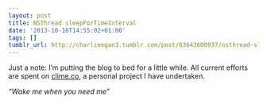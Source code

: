 ```yaml
---
layout: post
title: NSThread sleepForTimeInterval
date: '2013-10-10T14:55:02+01:00'
tags: []
tumblr_url: http://charlieegan3.tumblr.com/post/63643600937/nsthread-sleepfortimeinterval
---
```

Just a note: I’m putting the blog to bed for a little while. All current efforts are spent on [clime.co](http://clime.co), a personal project I have undertaken.

_“Wake me when you need me”_
